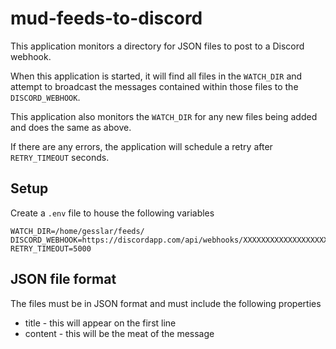 # mud-feeds-to-discord

This application monitors a directory for JSON files to post to a Discord webhook.

When this application is started, it will find all files in the `WATCH_DIR` and attempt to broadcast the messages contained within those files to the `DISCORD_WEBHOOK`. 

This application also monitors the `WATCH_DIR` for any new files being added and does the same as above.

If there are any errors, the application will schedule a retry after `RETRY_TIMEOUT` seconds.

## Setup

Create a `.env` file to house the following variables
```
WATCH_DIR=/home/gesslar/feeds/
DISCORD_WEBHOOK=https://discordapp.com/api/webhooks/XXXXXXXXXXXXXXXXXXXXXXXXXXXXXXXXXXXXXXXX_XXXXXXXXXXXXXXXXXXXXXXXXXXXXXXXXXXXXXXXXXXXXXX
RETRY_TIMEOUT=5000
```

## JSON file format
The files must be in JSON format and must include the following properties

- title - this will appear on the first line
- content - this will be the meat of the message
